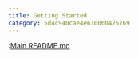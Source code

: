 ```yaml
---
title: Getting Started
category: 5d4c940cae4e610060475769
---
```


<!--
This doc is built using [hercule](https://github.com/jamesramsay/hercule)
You can view the build script [here](../bin/build-markdown.js)
-->

:[Main README.md](../README.md)

